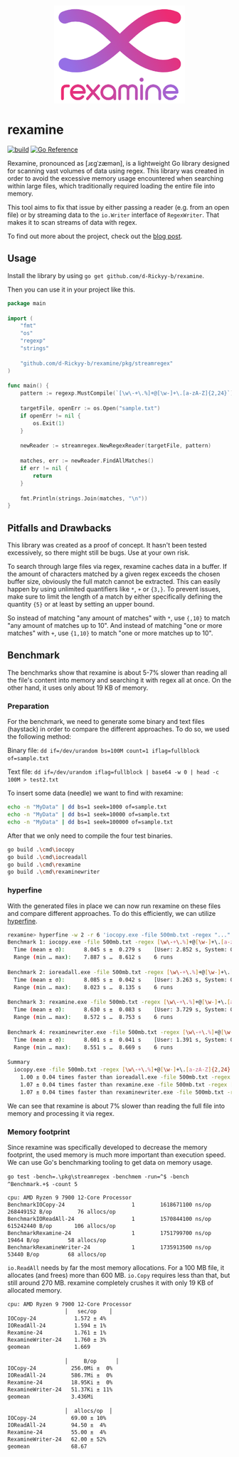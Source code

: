 <p align="center">
  <img src="./docs/img/rexamine.png" height="220" />
</p>

# rexamine
[![build](https://github.com/d-Rickyy-b/rexamine/actions/workflows/test.yml/badge.svg)](https://github.com/d-Rickyy-b/rexamine/actions/workflows/test.yml)
[![Go Reference](https://pkg.go.dev/badge/github.com/d-Rickyy-b/rexamine.svg)](https://pkg.go.dev/github.com/d-Rickyy-b/rexamine)

Rexamine, pronounced as [ɹɛɡˈzæmən], is a lightweight Go library designed for scanning vast volumes of data using regex. This library was created in order to avoid the excessive memory usage encountered when searching within large files, which traditionally required loading the entire file into memory.

This tool aims to fix that issue by either passing a reader (e.g. from an open file) or by streaming data to the `io.Writer` interface of `RegexWriter`.
That makes it to scan streams of data with regex.

To find out more about the project, check out the [blog post](https://blog.rico-j.de/rexamine-golang-stream-regex).

## Usage

Install the library by using
`go get github.com/d-Rickyy-b/rexamine`.

Then you can use it in your project like this.

```Go
package main

import (
    "fmt"
    "os"
    "regexp"
    "strings"

    "github.com/d-Rickyy-b/rexamine/pkg/streamregex"
)

func main() {
    pattern := regexp.MustCompile(`[\w\-+\.%]+@[\w-]+\.[a-zA-Z]{2,24}`)

    targetFile, openErr := os.Open("sample.txt")
    if openErr != nil {
        os.Exit(1)
    }

    newReader := streamregex.NewRegexReader(targetFile, pattern)

    matches, err := newReader.FindAllMatches()
    if err != nil {
        return
    }

    fmt.Println(strings.Join(matches, "\n"))
}
```

## Pitfalls and Drawbacks

This library was created as a proof of concept.
It hasn't been tested excessively, so there might still be bugs.
Use at your own risk.

To search through large files via regex, rexamine caches data in a buffer.
If the amount of characters matched by a given regex exceeds the chosen buffer size, obviously the full match cannot be extracted.
This can easily happen by using unlimited quantifiers like `*`, `+` or `{3,}`.
To prevent issues, make sure to limit the length of a match by either specifically defining the quantity `{5}` or at least by setting an upper bound.

So instead of matching "any amount of matches" with `*`, use `{,10}` to match "any amount of matches up to 10".
And instead of matching "one or more matches" with `+`, use `{1,10}` to match "one or more matches up to 10".

## Benchmark

The benchmarks show that rexamine is about 5-7% slower than reading all the file's content into memory and searching it with regex all at once.
On the other hand, it uses only about 19 KB of memory.

### Preparation

For the benchmark, we need to generate some binary and text files (haystack) in order to compare the different approaches.
To do so, we used the following method:

Binary file:
`dd if=/dev/urandom bs=100M count=1 iflag=fullblock of=sample.txt`

Text file:
`dd if=/dev/urandom iflag=fullblock | base64 -w 0 | head -c 100M > test2.txt`

To insert some data (needle) we want to find with rexamine:

```bash
echo -n "MyData" | dd bs=1 seek=1000 of=sample.txt
echo -n "MyData" | dd bs=1 seek=10000 of=sample.txt
echo -n "MyData" | dd bs=1 seek=100000 of=sample.txt
```

After that we only need to compile the four test binaries.

```bash
go build .\cmd\iocopy
go build .\cmd\iocreadall
go build .\cmd\rexamine
go build .\cmd\rexaminewriter
```

### hyperfine

With the generated files in place we can now run rexamine on these files and compare different approaches.
To do this efficiently, we can utilize [hyperfine](https://github.com/sharkdp/hyperfine).

```bash
rexamine> hyperfine -w 2 -r 6 'iocopy.exe -file 500mb.txt -regex "..."' 'ioreadall.exe -file 500mb.txt -regex "..."' 'rexamine.exe -file 500mb.txt -regex "..."' 'rexaminewriter.exe -file 500mb.txt -regex "..."'
Benchmark 1: iocopy.exe -file 500mb.txt -regex [\w\-+\.%]+@[\w-]+\.[a-zA-Z]{2,24}
  Time (mean ± σ):      8.045 s ±  0.279 s    [User: 2.852 s, System: 0.049 s]
  Range (min … max):    7.887 s …  8.612 s    6 runs

Benchmark 2: ioreadall.exe -file 500mb.txt -regex [\w\-+\.%]+@[\w-]+\.[a-zA-Z]{2,24}
  Time (mean ± σ):      8.085 s ±  0.042 s    [User: 3.263 s, System: 0.042 s]
  Range (min … max):    8.023 s …  8.135 s    6 runs

Benchmark 3: rexamine.exe -file 500mb.txt -regex [\w\-+\.%]+@[\w-]+\.[a-zA-Z]{2,24}
  Time (mean ± σ):      8.630 s ±  0.083 s    [User: 3.729 s, System: 0.104 s]
  Range (min … max):    8.572 s …  8.753 s    6 runs

Benchmark 4: rexaminewriter.exe -file 500mb.txt -regex [\w\-+\.%]+@[\w-]+\.[a-zA-Z]{2,24}
  Time (mean ± σ):      8.601 s ±  0.041 s    [User: 1.391 s, System: 0.062 s]
  Range (min … max):    8.551 s …  8.669 s    6 runs

Summary
  iocopy.exe -file 500mb.txt -regex [\w\-+\.%]+@[\w-]+\.[a-zA-Z]{2,24} ran
    1.00 ± 0.04 times faster than ioreadall.exe -file 500mb.txt -regex [\w\-+\.%]+@[\w-]+\.[a-zA-Z]{2,24}
    1.07 ± 0.04 times faster than rexamine.exe -file 500mb.txt -regex [\w\-+\.%]+@[\w-]+\.[a-zA-Z]{2,24}
    1.07 ± 0.04 times faster than rexaminewriter.exe -file 500mb.txt -regex [\w\-+\.%]+@[\w-]+\.[a-zA-Z]{2,24}
```

We can see that rexamine is about 7% slower than reading the full file into memory and processing it via regex.

### Memory footprint

Since rexamine was specifically developed to decrease the memory footprint, the used memory is much more important than execution speed.
We can use Go's benchmarking tooling to get data on memory usage.

`go test -bench=.\pkg\streamregex -benchmem -run=^$ -bench ^Benchmark.+$ -count 5`

```
cpu: AMD Ryzen 9 7900 12-Core Processor
BenchmarkIOCopy-24                     1        1618671100 ns/op        268449152 B/op        76 allocs/op
BenchmarkIOReadAll-24                  1        1570844100 ns/op        615242440 B/op       106 allocs/op
BenchmarkRexamine-24                   1        1751799700 ns/op           19464 B/op         58 allocs/op
BenchmarkRexamineWriter-24             1        1735913500 ns/op           53440 B/op         68 allocs/op
```

`io.ReadAll` needs by far the most memory allocations. For a 100 MB file, it allocates (and frees) more than 600 MB.
`io.Copy` requires less than that, but still around 270 MB.
rexamine completely crushes it with only 19 KB of allocated memory.

```text
cpu: AMD Ryzen 9 7900 12-Core Processor
                  │   sec/op    │
IOCopy-24            1.572 ± 4%
IOReadAll-24         1.594 ± 1%
Rexamine-24          1.761 ± 1%
RexamineWriter-24    1.760 ± 3%
geomean              1.669

                  │     B/op      │
IOCopy-24           256.0Mi ±  0%
IOReadAll-24        586.7Mi ±  0%
Rexamine-24         18.95Ki ±  0%
RexamineWriter-24   51.37Ki ± 11%
geomean             3.436Mi

                  │  allocs/op  │
IOCopy-24           69.00 ± 10%
IOReadAll-24        94.50 ±  4%
Rexamine-24         55.00 ±  4%
RexamineWriter-24   62.00 ± 52%
geomean             68.67
```
